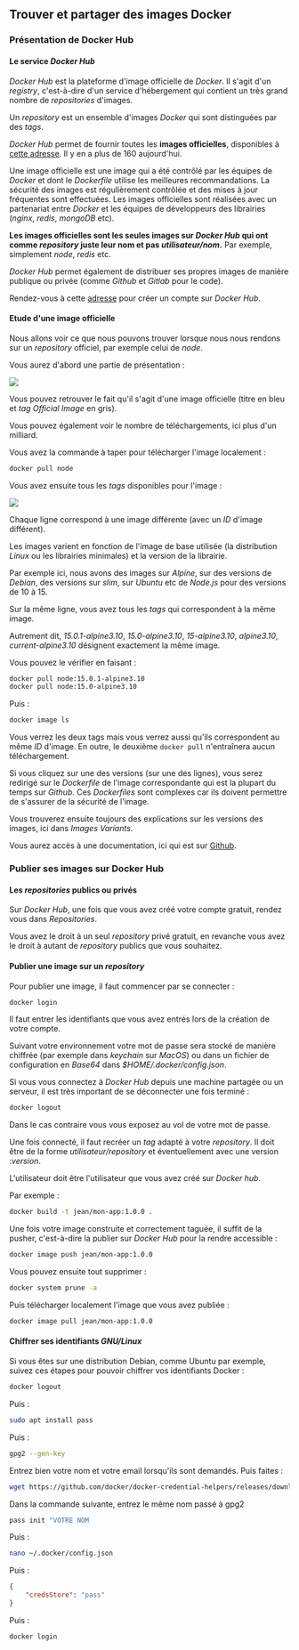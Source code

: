 ## Trouver et partager des images Docker

### Présentation de Docker Hub

#### Le service _Docker Hub_

_Docker Hub_ est la plateforme d'image officielle de _Docker_. Il s'agit d'un _registry_, c'est-à-dire d'un service d'hébergement qui contient un très grand nombre de _repositories_ d'images.

Un _repository_ est un ensemble d'images _Docker_ qui sont distinguées par des _tags_.

_Docker Hub_ permet de fournir toutes les **images officielles**, disponibles à [cette adresse](https://hub.docker.com/search?q=&type=image&image_filter=official). Il y en a plus de 160 aujourd'hui.

Une image officielle est une image qui a été contrôlé par les équipes de _Docker_ et dont le _Dockerfile_ utilise les meilleures recommandations. La sécurité des images est régulièrement contrôlée et des mises à jour fréquentes sont effectuées. Les images officielles sont réalisées avec un partenariat entre _Docker_ et les équipes de développeurs des librairies (_nginx_, _redis_, _mongoDB_ etc).

**Les images officielles sont les seules images sur _Docker Hub_ qui ont comme _repository_ juste leur nom et pas _utilisateur/nom_.** Par exemple, simplement _node_, _redis_ etc.

_Docker Hub_ permet également de distribuer ses propres images de manière publique ou privée (comme _Github_ et _Gitlab_ pour le code).

Rendez-vous à cette [adresse](https://hub.docker.com/signup) pour créer un compte sur _Docker Hub_.

#### Etude d'une image officielle

Nous allons voir ce que nous pouvons trouver lorsque nous nous rendons sur un _repository_ officiel, par exemple celui de _node_.

Vous aurez d'abord une partie de présentation :

![](/00-assets/images/Docker/image-4_19_1.png)

Vous pouvez retrouver le fait qu'il s'agit d'une image officielle (titre en bleu et _tag Official Image_ en gris).

Vous pouvez également voir le nombre de téléchargements, ici plus d'un milliard.

Vous avez la commande à taper pour télécharger l'image localement :

```bash
docker pull node
```

Vous avez ensuite tous les _tags_ disponibles pour l'image :

![](/00-assets/images/Docker/image-4_19_2.png)

Chaque ligne correspond à une image différente (avec un *ID* d'image différent).

Les images varient en fonction de l'image de base utilisée (la distribution *Linux* ou les librairies minimales) et la version de la librairie.

Par exemple ici, nous avons des images sur *Alpine*, sur des versions de *Debian*, des versions sur *slim*, sur *Ubuntu* etc de *Node.js* pour des versions de 10 à 15.

Sur la même ligne, vous avez tous les *tags* qui correspondent à la même image.

Autrement dit, *15.0.1-alpine3.10*, *15.0-alpine3.10*, *15-alpine3.10*, *alpine3.10*, *current-alpine3.10* désignent exactement la même image.

Vous pouvez le vérifier en faisant :

```bash
docker pull node:15.0.1-alpine3.10
docker pull node:15.0-alpine3.10
```

Puis :

```bash
docker image ls
```

Vous verrez les deux tags mais vous verrez aussi qu'ils correspondent au même *ID* d'image. En outre, le deuxième `docker pull` n'entraînera aucun téléchargement.

Si vous cliquez sur une des versions (sur une des lignes), vous serez redirigé sur le *Dockerfile* de l'image correspondante qui est la plupart du temps sur *Github*. Ces *Dockerfiles* sont complexes car ils doivent permettre de s'assurer de la sécurité de l'image.

Vous trouverez ensuite toujours des explications sur les versions des images, ici dans *Images Variants*.

Vous aurez accès à une documentation, ici qui est sur [Github](https://github.com/nodejs/docker-node/blob/main/README.md#how-to-use-this-image).


### Publier ses images sur Docker Hub

#### Les *repositories* publics ou privés

Sur *Docker Hub*, une fois que vous avez créé votre compte gratuit, rendez vous dans *Repositories*.

Vous avez le droit à un seul *repository* privé gratuit, en revanche vous avez le droit à autant de *repository* publics que vous souhaitez.

#### Publier une image sur un *repository*

Pour publier une image, il faut commencer par se connecter :

```sh
docker login
```

Il faut entrer les identifiants que vous avez entrés lors de la création de votre compte.

Suivant votre environnement votre mot de passe sera stocké de manière chiffrée (par exemple dans *keychain* sur *MacOS*) ou dans un fichier de configuration en *Base64* dans *$HOME/.docker/config.json*.

Si vous vous connectez à *Docker Hub* depuis une machine partagée ou un serveur, il est très important de se déconnecter une fois terminé :

```sh
docker logout
```

Dans le cas contraire vous vous exposez au vol de votre mot de passe.

Une fois connecté, il faut recréer un *tag* adapté à votre *repository*. Il doit être de la forme *utilisateur/repository* et éventuellement avec une version :*version*.

L'utilisateur doit être l'utilisateur que vous avez créé sur *Docker hub*.

Par exemple :

```sh
docker build -t jean/mon-app:1.0.0 .
```

Une fois votre image construite et correctement taguée, il suffit de la pusher, c'est-à-dire la publier sur *Docker Hub* pour la rendre accessible :

```sh
docker image push jean/mon-app:1.0.0
```

Vous pouvez ensuite tout supprimer :

```sh
docker system prune -a
```

Puis télécharger localement l'image que vous avez publiée :

```sh
docker image pull jean/mon-app:1.0.0
```

#### Chiffrer ses identifiants *GNU/Linux*

Si vous êtes sur une distribution Debian, comme Ubuntu par exemple, suivez ces étapes pour pouvoir chiffrer vos identifiants Docker :

```sh
docker logout
```

Puis :

```sh
sudo apt install pass
```

Puis :

```sh
gpg2 --gen-key
```

Entrez bien votre nom et votre email lorsqu'ils sont demandés. Puis faites :

```bash
wget https://github.com/docker/docker-credential-helpers/releases/download/v0.6.3/docker-credential-pass-v0.6.3-amd64.tar.gz && tar -xf docker-credential-pass-v0.6.3-amd64.tar.gz && chmod +x docker-credential-pass && sudo mv docker-credential-pass /usr/local/bin/
```

Dans la commande suivante, entrez le même nom passé à gpg2

```bash
pass init "VOTRE NOM
```

Puis :

```bash
nano ~/.docker/config.json
```

Puis :

```json
{
    "credsStore": "pass"
}
```

Puis :
```bash
docker login
```

